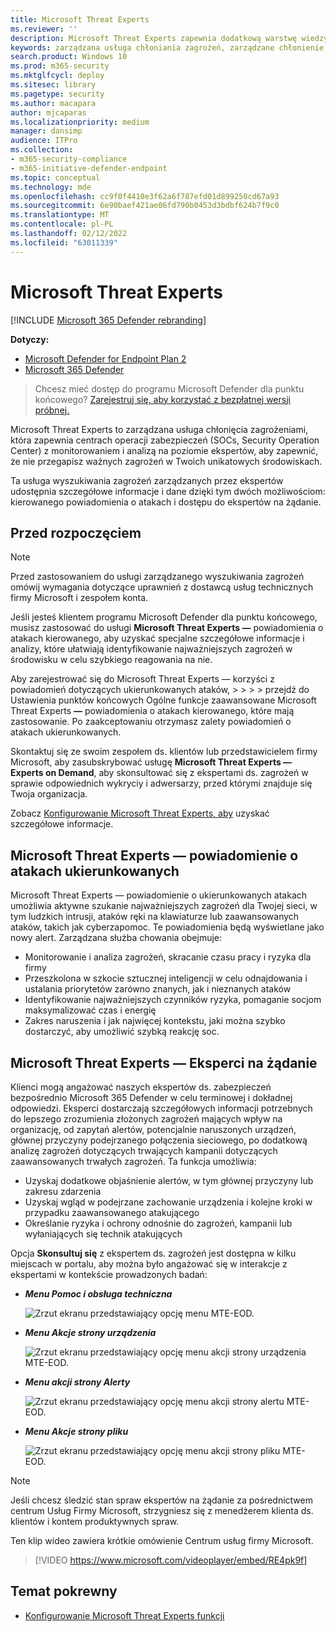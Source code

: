 ```yaml
---
title: Microsoft Threat Experts
ms.reviewer: ''
description: Microsoft Threat Experts zapewnia dodatkową warstwę wiedzy specjalistycznej dla programu Microsoft Defender for Endpoint.
keywords: zarządzana usługa chłoniania zagrożeń, zarządzane chłonienie zagrożeń, usługa zarządzanych wykrywania i odpowiedzi (MDR, MTE, Microsoft Threat Experts, MTE-TAN, powiadomienie o atakach kierowanego, powiadomienie o atakach kierowanego
search.product: Windows 10
ms.prod: m365-security
ms.mktglfcycl: deploy
ms.sitesec: library
ms.pagetype: security
ms.author: macapara
author: mjcaparas
ms.localizationpriority: medium
manager: dansimp
audience: ITPro
ms.collection:
- m365-security-compliance
- m365-initiative-defender-endpoint
ms.topic: conceptual
ms.technology: mde
ms.openlocfilehash: cc9f0f4410e3f62a6f787efd01d899250cd67a93
ms.sourcegitcommit: 6e90baef421ae06fd790b0453d3bdbf624b7f9c0
ms.translationtype: MT
ms.contentlocale: pl-PL
ms.lasthandoff: 02/12/2022
ms.locfileid: "63011339"
---
```

# <a name="microsoft-threat-experts"></a>Microsoft Threat Experts

[!INCLUDE [Microsoft 365 Defender rebranding](../../includes/microsoft-defender.md)]

**Dotyczy:**
- [Microsoft Defender for Endpoint Plan 2](https://go.microsoft.com/fwlink/p/?linkid=2154037)
- [Microsoft 365 Defender](https://go.microsoft.com/fwlink/?linkid=2118804)

> Chcesz mieć dostęp do programu Microsoft Defender dla punktu końcowego? [Zarejestruj się, aby korzystać z bezpłatnej wersji próbnej.](https://signup.microsoft.com/create-account/signup?products=7f379fee-c4f9-4278-b0a1-e4c8c2fcdf7e&ru=https://aka.ms/MDEp2OpenTrial?ocid=docs-wdatp-exposedapis-abovefoldlink)

Microsoft Threat Experts to zarządzana usługa chłonięcia zagrożeniami, która zapewnia centrach operacji zabezpieczeń (SOCs, Security Operation Center) z monitorowaniem i analizą na poziomie ekspertów, aby zapewnić, że nie przegapisz ważnych zagrożeń w Twoich unikatowych środowiskach.

Ta usługa wyszukiwania zagrożeń zarządzanych przez ekspertów udostępnia szczegółowe informacje i dane dzięki tym dwóch możliwościom: kierowanego powiadomienia o atakach i dostępu do ekspertów na żądanie.

## <a name="before-you-begin"></a>Przed rozpoczęciem

> [!NOTE]
> Przed zastosowaniem do usługi zarządzanego wyszukiwania zagrożeń omówij wymagania dotyczące uprawnień z dostawcą usług technicznych firmy Microsoft i zespołem konta.

Jeśli jesteś klientem programu Microsoft Defender dla punktu końcowego, musisz zastosować do usługi **Microsoft Threat Experts —** powiadomienia o atakach kierowanego, aby uzyskać specjalne szczegółowe informacje i analizy, które ułatwiają identyfikowanie najważniejszych zagrożeń w środowisku w celu szybkiego reagowania na nie.

Aby zarejestrować się do Microsoft Threat Experts — korzyści z powiadomień dotyczących ukierunkowanych ataków,  \>  \>  \>  \> przejdź do Ustawienia punktów końcowych Ogólne funkcje zaawansowane Microsoft Threat Experts **—** powiadomienia o atakach kierowanego, które mają zastosowanie. Po zaakceptowaniu otrzymasz zalety powiadomień o atakach ukierunkowanych.

Skontaktuj się ze swoim zespołem ds. klientów lub przedstawicielem firmy Microsoft, aby zasubskrybować usługę **Microsoft Threat Experts — Experts on Demand**, aby skonsultować się z ekspertami ds. zagrożeń w sprawie odpowiednich wykryciy i adwersarzy, przed którymi znajduje się Twoja organizacja.

Zobacz [Konfigurowanie Microsoft Threat Experts, aby](/microsoft-365/security/defender-endpoint/configure-microsoft-threat-experts#before-you-begin) uzyskać szczegółowe informacje.

## <a name="microsoft-threat-experts---targeted-attack-notification"></a>Microsoft Threat Experts — powiadomienie o atakach ukierunkowanych

Microsoft Threat Experts — powiadomienie o ukierunkowanych atakach umożliwia aktywne szukanie najważniejszych zagrożeń dla Twojej sieci, w tym ludzkich intrusji, ataków ręki na klawiaturze lub zaawansowanych ataków, takich jak cyberzapomoc. Te powiadomienia będą wyświetlane jako nowy alert. Zarządzana służba chowania obejmuje:

- Monitorowanie i analiza zagrożeń, skracanie czasu pracy i ryzyka dla firmy
- Przeszkolona w szkocie sztucznej inteligencji w celu odnajdowania i ustalania priorytetów zarówno znanych, jak i nieznanych ataków
- Identyfikowanie najważniejszych czynników ryzyka, pomaganie socjom maksymalizować czas i energię
- Zakres naruszenia i jak najwięcej kontekstu, jaki można szybko dostarczyć, aby umożliwić szybką reakcję soc.

## <a name="microsoft-threat-experts---experts-on-demand"></a>Microsoft Threat Experts — Eksperci na żądanie

Klienci mogą angażować naszych ekspertów ds. zabezpieczeń bezpośrednio Microsoft 365 Defender w celu terminowej i dokładnej odpowiedzi. Eksperci dostarczają szczegółowych informacji potrzebnych do lepszego zrozumienia złożonych zagrożeń mających wpływ na organizację, od zapytań alertów, potencjalnie naruszonych urządzeń, głównej przyczyny podejrzanego połączenia sieciowego, po dodatkową analizę zagrożeń dotyczących trwających kampanii dotyczących zaawansowanych trwałych zagrożeń. Ta funkcja umożliwia:

- Uzyskaj dodatkowe objaśnienie alertów, w tym głównej przyczyny lub zakresu zdarzenia
- Uzyskaj wgląd w podejrzane zachowanie urządzenia i kolejne kroki w przypadku zaawansowanego atakującego
- Określanie ryzyka i ochrony odnośnie do zagrożeń, kampanii lub wyłaniających się technik atakujących

Opcja **Skonsultuj się** z ekspertem ds. zagrożeń jest dostępna w kilku miejscach w portalu, aby można było angażować się w interakcje z ekspertami w kontekście prowadzonych badań:

- ***Menu Pomoc i obsługa techniczna***

  ![Zrzut ekranu przedstawiający opcję menu MTE-EOD.](images/mte-eod-menu.png)

- ***Menu Akcje strony urządzenia***

  ![Zrzut ekranu przedstawiający opcję menu akcji strony urządzenia MTE-EOD.](images/mte-eod-machines.png)

- ***Menu akcji strony Alerty***

  ![Zrzut ekranu przedstawiający opcję menu akcji strony alertu MTE-EOD.](images/mte-eod-alerts.png)

- ***Menu Akcje strony pliku***

  ![Zrzut ekranu przedstawiający opcję menu akcji strony pliku MTE-EOD.](images/mte-eod-file.png)

> [!NOTE]
> Jeśli chcesz śledzić stan spraw ekspertów na żądanie za pośrednictwem centrum Usług Firmy Microsoft, strzygniesz się z menedżerem klienta ds. klientów i kontem produktywnych spraw.

Ten klip wideo zawiera krótkie omówienie Centrum usług firmy Microsoft.

> [!VIDEO https://www.microsoft.com/videoplayer/embed/RE4pk9f]

## <a name="related-topic"></a>Temat pokrewny

- [Konfigurowanie Microsoft Threat Experts funkcji](configure-microsoft-threat-experts.md)
